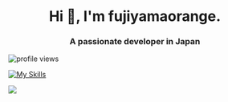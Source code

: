 <h1 align="center">Hi 👋, I'm fujiyamaorange.</h1>
<h3 align="center">A passionate developer in Japan</h3>

<p align="left"> <img src="https://komarev.com/ghpvc/?username=hoge&label=Profile%20views&color=0e75b6&style=flat" alt="profile views" /> </p>

[![My Skills](https://skillicons.dev/icons?i=babel,bash,bootstrap,c,cpp,cloudflare,css,cypress,dart,docker,express,firebase,flutter,gcp,github,graphql,html,js,nextjs,nodejs,nuxtjs,py,react,rust,tailwind,ts,wasm,webpack,&theme=dark&perline=3)](https://skillicons.dev)

![](https://github-profile-summary-cards.vercel.app/api/cards/profile-details?username=fujiyamaorange&theme=github)


